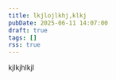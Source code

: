 ```yaml
---
title: lkjlojlkhj,klkj
pubDate: 2025-06-11 14:07:00
draft: true
tags: []
rss: true
---
```

kjlkjhlkjl
